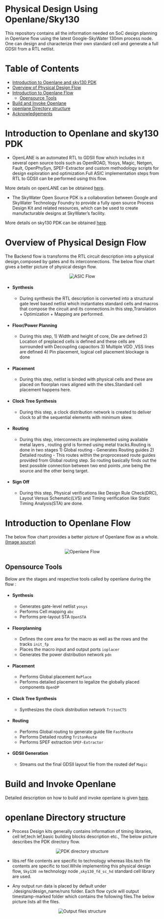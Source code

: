 # Physical Design Using Openlane/Sky130

This repository contains all the information needed on SoC design planning in Openlane flow using the latest Google-SkyWater 130nm process node. One can design and characterize their own standard cell and generate a full GDSII from a RTL netlist.

# Table of Contents
- [Introduction to Openlane and sky130 PDK](#introduction-to-openlane-and-sky130-pdk)
- [Overview of Physical Design Flow](#overview-of-physical-design-flow)
- [Introduction to Openlane Flow](#introduction-to-openlane-flow)
  - [Opensource Tools](#opensource-tools)
- [Build and Invoke Openlane](#build-and-invoke-openlane)
- [openlane Directory structure](#openlane-directory-structure)
- [Acknowledgements](#acknowledgements)

# Introduction to Openlane and sky130 PDK

  * OpenLANE is an automated RTL to GDSII flow which includes in it several open source tools such as OpenROAD, Yosys, Magic, Netgen, Fault, OpenPhySyn, SPEF-Extractor and custom methodology scripts for design exploration and optimization.Full ASIC implementation steps from RTL to GDSII can be performed using this flow.

More details on openLANE can be obtained [here](https://github.com/efabless/openlane).
  * The SkyWater Open Source PDK is a collaboration between Google and SkyWater Technology Foundry to provide a fully open source Process Design Kit and related resources, which can be used to create manufacturable designs at SkyWater’s facility.

More details on sky130 PDK can be obtained [here](https://github.com/google/skywater-pdk).
 
# Overview of Physical Design Flow

The Backend flow is transforms the RTL circuit description into a physical design,composed by gates and its interconnections.
The below flow chart gives a better picture of physical design flow.

<div align="center">
 <img src='https://github.com/SahithiMeenakshi/Advanced-Physiscal-Design/blob/main/Images/asic_flow.png' alt='ASIC Flow'/>
</div>

  * #### Synthesis  
    * During synthesis the RTL description is converted into a structural gate level based netlist which instantiates standard cells and macros that compose the circuit and its connections.In this step,Translation + Optimization + Mapping are performed.
 
  * #### Floor/Power Planning 
    * During this step, 1) Width and height of core, Die are defined
                                             2) Location of preplaced cells is defined and these cells are surrounded with Decoupling capacitors
                                             3) Multiple VDD ,VSS lines are defined
                                             4) Pin placement, logical cell placement blockage is done
                                             
  * #### Placement 
    * During this step, netlist is binded with physical cells and these are placed on floorplan rows aligned with the sites.Standard cell placement happens here.
  
  * #### Clock Tree Synthesis 
    * During this step, a clock distribution network is created to deliver clock to all the sequential elements with minimum skew.
  
  * #### Routing 
    * During this step, interconnects are implemented using available metal layers , routing grid is formed using metal tracks.Routing is done in two stages                                       1) Global routing - Generates Routing guides 
                                             2) Detailed routing - This routes within the proprocessed route guides provided from Global routing step.
    So routing basically finds out the best possible connection between two end points ,one being the source and the other being target. 
  
  * #### Sign Off 
    * During this step, Physical verifications like Design Rule Check(DRC), Layout Versus Schematic(LVS) and Timing verification like Static Timing Analysis(STA) are done.
 
# Introduction to Openlane Flow
  
The below flow chart provides a better picture of Openlane flow as a whole.[(Image source)](https://github.com/efabless/openlane)
  
<div align="center">
 <img src='https://github.com/SahithiMeenakshi/Advanced-Physiscal-Design/blob/main/Images/openlane_flow.png' alt='Openlane Flow'/>
</div>

## Opensource Tools

Below are the stages and respective tools called by openlane during the flow :

* #### Synthesis
  * Generates gate-level netlist `yosys`
  * Performs Cell mapping `abc`
  * Performs pre-layout STA `OpenSTA`
* #### Floorplanning
  * Defines the core area for the macro as well as the rows and the tracks `init_fp`
  * Places the macro input and output ports `ioplacer`
  * Generates the power distribution network `pdn`
* #### Placement
  * Performs Global placement `RePlace`
  * Performs detailed placement to legalize the globally placed components `OpenDP`
* #### Clock Tree Synthesis
  * Synthesizes the clock distribution network `TritonCTS`
* #### Routing
  * Performs Global routing to generate guide file `FastRoute`
  * Performs Detailed routing `TritonRoute`
  * Performs SPEF extraction `SPEF-Extractor`
* #### GDSII Generation
  * Streams out the final GDSII layout file from the routed def `Magic` 

# Build and Invoke Openlane 

Detailed description on how to build and invoke openlane is given [here](https://github.com/nickson-jose/openlane_build_script).

# openlane Directory structure
 * Process Design kits generally contains information of timing libraries, cell lef,tech lef,basic building blocks description etc., The below picture describes the PDK directory flow.

<div align="center">
 <img src='https://github.com/SahithiMeenakshi/Advanced-Physiscal-Design/blob/main/Images/pdk_flow.png' alt='PDK directory structure'/>
</div>

 * libs.ref file contents are specific to technology whereas libs.tech file contents are specific to tool.While implementing this physical design flow, `Sky130 nm` technology node ,`sky130_fd_sc_hd` standard cell library are used.

 * Any output run data is placed by default under ./designs/design_name/runs folder. Each flow cycle will output timestamp-marked folder which contains the following files.The below picture lists all the files.

<div align="center">
 <img src='https://github.com/SahithiMeenakshi/Advanced-Physiscal-Design/blob/main/Images/output_file.png' alt='Output files structure'/>
</div>

